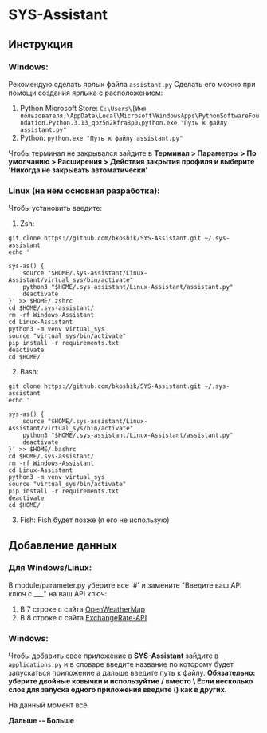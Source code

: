 # SYS-Assistant

## Инструкция
### Windows:
  Рекомендую сделать ярлык файла `assistant.py`
  Сделать его можно при помощи создания ярлыка с расположением: 
  1. Python Microsoft Store: `C:\Users\[Имя пользователя]\AppData\Local\Microsoft\WindowsApps\PythonSoftwareFoundation.Python.3.13_qbz5n2kfra8p0\python.exe "Путь к файлу assistant.py"`
  2. Python: `python.exe "Путь к файлу assistant.py"`
  
  Чтобы терминал не закрывался зайдите в **Терминал > Параметры > По умолчанию > Расширения > Действия закрытия профиля и выберите 'Никогда не закрывать автоматически'**

### Linux (на нём основная разработка):
  Чтобы установить введите:
  1. Zsh:
 
    git clone https://github.com/bkoshik/SYS-Assistant.git ~/.sys-assistant
    echo '
    
    sys-as() {
        source "$HOME/.sys-assistant/Linux-Assistant/virtual_sys/bin/activate"
        python3 "$HOME/.sys-assistant/Linux-Assistant/assistant.py"
        deactivate
    }' >> $HOME/.zshrc
    cd $HOME/.sys-assistant/
    rm -rf Windows-Assistant
    cd Linux-Assistant
    python3 -m venv virtual_sys
    source "virtual_sys/bin/activate"
    pip install -r requirements.txt
    deactivate
    cd $HOME/

  2. Bash:

    git clone https://github.com/bkoshik/SYS-Assistant.git ~/.sys-assistant
    echo '
    
    sys-as() {
        source "$HOME/.sys-assistant/Linux-Assistant/virtual_sys/bin/activate"
        python3 "$HOME/.sys-assistant/Linux-Assistant/assistant.py"
        deactivate
    }' >> $HOME/.bashrc
    cd $HOME/.sys-assistant/
    rm -rf Windows-Assistant
    cd Linux-Assistant
    python3 -m venv virtual_sys
    source "virtual_sys/bin/activate"
    pip install -r requirements.txt
    deactivate
    cd $HOME/

  3. Fish: Fish будет позже (я его не использую)

## Добавление данных
### Для Windows/Linux:
  В module/parameter.py уберите все '#' и замените "Введите ваш API ключ с ___" на ваш API ключ: 
  1. В 7 строке с сайта [OpenWeatherMap](https://home.openweathermap.org/api_keys)
  2. В 8 строке с сайта [ExchangeRate-API](https://app.exchangerate-api.com/dashboard)

### Windows:
  Чтобы добавить свое приложение в **SYS-Assistant** зайдите в `applications.py` и в словаре введите название по которому будет запускаться приложение а дальше введите путь к файлу.
  **Обязательно: уберите двойные ковычки и используйтие / вместо \ Если несколько слов для запуска одного приложения введите () как в других.**

На данный момент всё.

**Дальше -- Больше**
